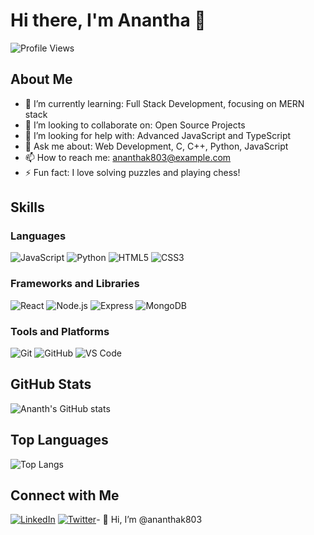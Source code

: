 # Hi there, I'm Anantha 👋

![Profile Views](https://komarev.com/ghpvc/?username=ananthak803&color=blue)

## About Me

- 🌱 I’m currently learning: Full Stack Development, focusing on MERN stack
- 👯 I’m looking to collaborate on: Open Source Projects
- 🤔 I’m looking for help with: Advanced JavaScript and TypeScript
- 💬 Ask me about: Web Development, C, C++, Python, JavaScript
- 📫 How to reach me: [ananthak803@example.com](mailto:ananthak803@gmail.com)
- ⚡ Fun fact: I love solving puzzles and playing chess!

## Skills

### Languages

![JavaScript](https://img.shields.io/badge/JavaScript-ES6+-yellow)
![Python](https://img.shields.io/badge/Python-3.8+-blue)
![HTML5](https://img.shields.io/badge/HTML5-E34F26?logo=html5&logoColor=fff)
![CSS3](https://img.shields.io/badge/CSS3-1572B6?logo=css3&logoColor=fff)

### Frameworks and Libraries

![React](https://img.shields.io/badge/React-20232A?logo=react&logoColor=61DAFB)
![Node.js](https://img.shields.io/badge/Node.js-339933?logo=node.js&logoColor=fff)
![Express](https://img.shields.io/badge/Express-000000?logo=express&logoColor=fff)
![MongoDB](https://img.shields.io/badge/MongoDB-47A248?logo=mongodb&logoColor=fff)

### Tools and Platforms

![Git](https://img.shields.io/badge/Git-F05032?logo=git&logoColor=fff)
![GitHub](https://img.shields.io/badge/GitHub-181717?logo=github&logoColor=fff)
![VS Code](https://img.shields.io/badge/VS%20Code-0078D4?logo=visual-studio-code&logoColor=fff)

## GitHub Stats

![Ananth's GitHub stats](https://github-readme-stats.vercel.app/api?username=ananthak803&show_icons=true&theme=radical)

## Top Languages

![Top Langs](https://github-readme-stats.vercel.app/api/top-langs/?username=ananthak803&layout=compact&theme=radical)

## Connect with Me

[![LinkedIn](https://img.shields.io/badge/LinkedIn-0077B5?logo=linkedin&logoColor=fff)](https://www.linkedin.com/in/ananthak803)
[![Twitter](https://img.shields.io/badge/Twitter-1DA1F2?logo=twitter&logoColor=fff)](https://twitter.com/ananthak803)- 👋 Hi, I’m @ananthak803


<!---
ananthak803/ananthak803 is a ✨ special ✨ repository because its `README.md` (this file) appears on your GitHub profile.
You can click the Preview link to take a look at your changes.
--->
